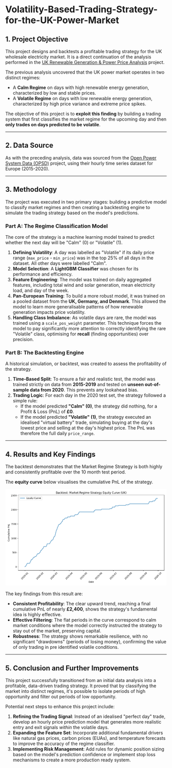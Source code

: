 # Volatility-Based-Trading-Strategy-for-the-UK-Power-Market

## 1. Project Objective

This project designs and backtests a profitable trading strategy for the UK wholesale electricity market. It is a direct continuation of the analysis performed in the [UK Renewable Generation & Power Price Analysis](github.com/notshahmir/energy_trading_analysis) project.

The previous analysis uncovered that the UK power market operates in two distinct regimes:
* A **Calm Regime** on days with high renewable energy generation, characterized by low and stable prices.
* A **Volatile Regime** on days with low renewable energy generation, characterized by high price variance and extreme price spikes.

The objective of this project is to **exploit this finding** by building a trading system that first classifies the market regime for the upcoming day and then **only trades on days predicted to be volatile**.

***

## 2. Data Source

As with the preceding analysis, data was sourced from the [Open Power System Data (OPSD)](https://open-power-system-data.org/) project, using their hourly time series dataset for Europe (2015-2020).

***

## 3. Methodology

The project was executed in two primary stages: building a predictive model to classify market regimes and then creating a backtesting engine to simulate the trading strategy based on the model's predictions.

### Part A: The Regime Classification Model

The core of the strategy is a machine learning model trained to predict whether the next day will be "Calm" (0) or "Volatile" (1).

1.  **Defining Volatility**: A day was labelled as "Volatile" if its daily price range (`max_price` - `min_price`) was in the top 25% of all days in the dataset. All other days were labelled "Calm".
2.  **Model Selection**: A **LightGBM Classifier** was chosen for its performance and efficiency.
3.  **Feature Engineering**: The model was trained on daily aggregated features, including total wind and solar generation, mean electricity load, and day of the week.
4.  **Pan-European Training**: To build a more robust model, it was trained on a pooled dataset from the **UK, Germany, and Denmark**. This allowed the model to learn more generalisable patterns of how renewable generation impacts price volatility.
5.  **Handling Class Imbalance**: As volatile days are rare, the model was trained using a `scale_pos_weight` parameter. This technique forces the model to pay significantly more attention to correctly identifying the rare "Volatile" class, optimising for **recall** (finding opportunities) over precision.

### Part B: The Backtesting Engine

A historical simulation, or backtest, was created to assess the profitability of the strategy.

1.  **Time-Based Split**: To ensure a fair and realistic test, the model was trained strictly on data from **2015-2019** and tested on **unseen out-of-sample data from 2020**. This prevents any lookahead bias.
2.  **Trading Logic**: For each day in the 2020 test set, the strategy followed a simple rule:
    * If the model predicted **"Calm" (0)**, the strategy did nothing, for a Profit & Loss (PnL) of **£0**.
    * If the model predicted **"Volatile" (1)**, the strategy executed an idealised "virtual battery" trade, simulating buying at the day's lowest price and selling at the day's highest price. The PnL was therefore the full daily `price_range`.

***

## 4. Results and Key Findings

The backtest demonstrates that the Market Regime Strategy is both highly and consistently profitable over the 10 month test period.

The **equity curve** below visualises the cumulative PnL of the strategy.

![Equity Curve for the Market Regime Strategy](equity_curve_uk.png)

The key findings from this result are:
* **Consistent Profitability**: The clear upward trend, reaching a final cumulative PnL of nearly **£2,400**, shows the strategy's fundamental idea is highly effective.
* **Effective Filtering**: The flat periods in the curve correspond to calm market conditions where the model correctly instructed the strategy to stay out of the market, preserving capital.
* **Robustness**: The strategy shows remarkable resilience, with no significant "drawdowns" (periods of losing money), confirming the value of only trading in pre identified volatile conditions.

***

## 5. Conclusion and Further Improvements

This project successfully transitioned from an initial data analysis into a profitable, data-driven trading strategy. It proved that by classifying the market into distinct regimes, it's possible to isolate periods of high opportunity and filter out periods of low opportunity.

Potential next steps to enhance this project include:
1.  **Refining the Trading Signal**: Instead of an idealised "perfect day" trade, develop an hourly price prediction model that generates more realistic entry and exit signals *within* the volatile days.
2.  **Expanding the Feature Set**: Incorporate additional fundamental drivers like natural gas prices, carbon prices (EUAs), and temperature forecasts to improve the accuracy of the regime classifier.
3.  **Implementing Risk Management**: Add rules for dynamic position sizing based on the model's prediction confidence or implement stop loss mechanisms to create a more production ready system.

